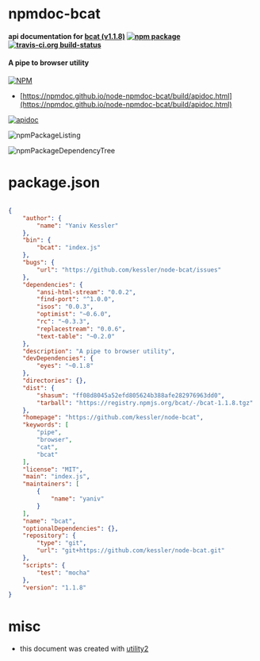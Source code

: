 # npmdoc-bcat

#### api documentation for  [bcat (v1.1.8)](https://github.com/kessler/node-bcat)  [![npm package](https://img.shields.io/npm/v/npmdoc-bcat.svg?style=flat-square)](https://www.npmjs.org/package/npmdoc-bcat) [![travis-ci.org build-status](https://api.travis-ci.org/npmdoc/node-npmdoc-bcat.svg)](https://travis-ci.org/npmdoc/node-npmdoc-bcat)

#### A pipe to browser utility

[![NPM](https://nodei.co/npm/bcat.png?downloads=true&downloadRank=true&stars=true)](https://www.npmjs.com/package/bcat)

- [https://npmdoc.github.io/node-npmdoc-bcat/build/apidoc.html](https://npmdoc.github.io/node-npmdoc-bcat/build/apidoc.html)

[![apidoc](https://npmdoc.github.io/node-npmdoc-bcat/build/screenCapture.buildCi.browser.%252Ftmp%252Fbuild%252Fapidoc.html.png)](https://npmdoc.github.io/node-npmdoc-bcat/build/apidoc.html)

![npmPackageListing](https://npmdoc.github.io/node-npmdoc-bcat/build/screenCapture.npmPackageListing.svg)

![npmPackageDependencyTree](https://npmdoc.github.io/node-npmdoc-bcat/build/screenCapture.npmPackageDependencyTree.svg)



# package.json

```json

{
    "author": {
        "name": "Yaniv Kessler"
    },
    "bin": {
        "bcat": "index.js"
    },
    "bugs": {
        "url": "https://github.com/kessler/node-bcat/issues"
    },
    "dependencies": {
        "ansi-html-stream": "0.0.2",
        "find-port": "^1.0.0",
        "isos": "0.0.3",
        "optimist": "~0.6.0",
        "rc": "~0.3.3",
        "replacestream": "0.0.6",
        "text-table": "~0.2.0"
    },
    "description": "A pipe to browser utility",
    "devDependencies": {
        "eyes": "~0.1.8"
    },
    "directories": {},
    "dist": {
        "shasum": "ff08d8045a52efd805624b388afe282976963dd0",
        "tarball": "https://registry.npmjs.org/bcat/-/bcat-1.1.8.tgz"
    },
    "homepage": "https://github.com/kessler/node-bcat",
    "keywords": [
        "pipe",
        "browser",
        "cat",
        "bcat"
    ],
    "license": "MIT",
    "main": "index.js",
    "maintainers": [
        {
            "name": "yaniv"
        }
    ],
    "name": "bcat",
    "optionalDependencies": {},
    "repository": {
        "type": "git",
        "url": "git+https://github.com/kessler/node-bcat.git"
    },
    "scripts": {
        "test": "mocha"
    },
    "version": "1.1.8"
}
```



# misc
- this document was created with [utility2](https://github.com/kaizhu256/node-utility2)
